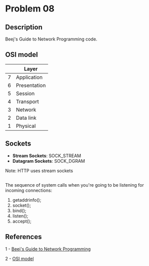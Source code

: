 # Problem 08

## Description

Beej's Guide to Network Programming code.

## OSI model

||Layer|
|-|-|
|7|Application|
|6|Presentation|
|5|Session|
|4|Transport|
|3|Network|
|2|Data link|
|1|Physical|

## Sockets

 - **Stream Sockets**: SOCK_STREAM
 - **Datagram Sockets**: SOCK_DGRAM

Note: HTTP uses stream sockets


## 

The sequence of system calls when you're going to be listening for incoming connections:

1. getaddrinfo();
1. socket();
1. bind();
1. listen();
1. accept();

## References

1 - [Beej's Guide to Network Programming](http://beej.us/guide/bgnet/)

2 - [OSI model](https://en.wikipedia.org/wiki/OSI_model)